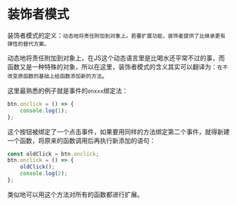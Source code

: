 # 装饰者模式

装饰者模式的定义：`动态地将责任附加到对象上。若要扩展功能，装饰者提供了比继承更有弹性的替代方案。`

动态地将责任附加到对象上，在JS这个动态语言里是比喝水还平常不过的事，而函数又是一种特殊的对象，所以在这里，装饰者模式的含义其实可以翻译为：`在不改变原函数的基础上给函数添加新的方法`。

这里最熟悉的例子就是事件的`onxxx`绑定法：

```javascript
btn.onclick = () => {
    console.log(1);
};
```

这个按钮被绑定了一个点击事件，如果要用同样的方法绑定第二个事件，就得新建一个函数，将原来的函数调用后再执行新添加的语句：

```javascript
const oldClick = btn.onclick;
btn.onclick = () => {
    oldClick();
    console.log(2);
};
```

类似地可以用这个方法对所有的函数都进行扩展。